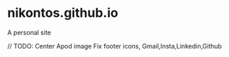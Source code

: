 # nikontos.github.io
A personal site

// TODO:
Center Apod image
Fix footer icons, Gmail,Insta,Linkedin,Github

